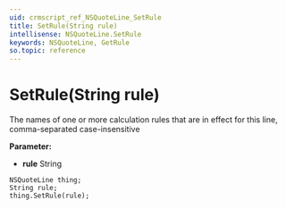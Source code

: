 ```yaml
---
uid: crmscript_ref_NSQuoteLine_SetRule
title: SetRule(String rule)
intellisense: NSQuoteLine.SetRule
keywords: NSQuoteLine, GetRule
so.topic: reference
---
```


# SetRule(String rule)

The names of one or more calculation rules that are in effect for this line, comma-separated case-insensitive

**Parameter:** 
 - **rule** String

```crmscript
NSQuoteLine thing;
String rule;
thing.SetRule(rule);
```


